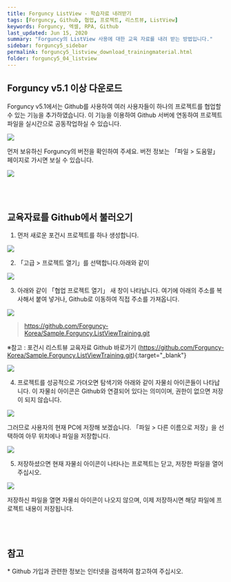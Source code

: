 ```yaml
---
title: Forguncy ListView - 학습자료 내려받기
tags: [Forguncy, Github, 협업, 프로젝트, 리스트뷰, ListView]
keywords: Forguncy, 엑셀, RPA, Github
last_updated: Jun 15, 2020
summary: "Forguncy의 ListView 사용에 대한 교육 자료를 내려 받는 방법입니다."
sidebar: forguncy5_sidebar
permalink: forguncy5_listview_download_trainingmaterial.html
folder: forguncy5_04_listview
---
```


<h2>Forguncy v5.1 이상 다운로드</h2>

Forguncy v5.1에서는 Github를 사용하여 여러 사용자들이 하나의 프로젝트를 협업할 수 있는 기능을 추가하였습니다. 이 기능을 이용하여 Github 서버에 연동하여 프로젝트 파일을 실시간으로 공동작업하실 수 있습니다.

![]({{site.url}}/images/forguncy5/forguncy-collaboration-01.png)


먼저 보유하신 Forguncy의 버전을 확인하여 주세요. 버전 정보는 「파일 > 도움말」 페이지로 가시면 보실 수 있습니다.

![]({{site.url}}/images/forguncy5/checking-forguncy-version.png)

<br /><br />

<h2>교육자료를 Github에서 불러오기</h2>

1. 먼저 새로운 포건시 프로젝트를 하나 생성합니다.

  ![]({{site.url}}/images/forguncy5/forguncy-collaboration-02.png)

2. 「고급 > 프로젝트 열기」를 선택합니다.아래와 같이 

  ![]({{site.url}}/images/forguncy5/forguncy-collaboration-03.png)

3. 아래와 같이 「협업 프로젝트 열기」 새 창이 나타납니다. 여기에 아래의 주소를 복사해서 붙여 넣거나, Github로 이동하여 직접 주소를 가져옵니다.

  ![]({{site.url}}/images/forguncy5/forguncy-collaboration-05.png)

  > https://github.com/Forguncy-Korea/Sample.Forguncy.ListViewTraining.git

  ※참고 : 포건시 리스트뷰 교육자료 Github 바로가기 (https://github.com/Forguncy-Korea/Sample.Forguncy.ListViewTraining.git){:target="_blank"}

  ![]({{site.url}}/images/forguncy5/forguncy-collaboration-04.png)

4. 프로젝트를 성공적으로 가뎌오면 탐색기와 아래와 같이 자물쇠 아이콘들이 나타납니다. 이 자물쇠 아이콘은 Github와 연결되어 있다는 의미이며, 권한이 없으면 저장이 되지 않습니다. 

  ![]({{site.url}}/images/forguncy5/forguncy-collaboration-06.png)

  그러므로 사용자의 현재 PC에 저장해 보겠습니다. 「파일 > 다른 이름으로 저장」을 선택하여 아무 위치에나 파일을 저장합니다.

  ![]({{site.url}}/images/forguncy5/forguncy-collaboration-07.png)

5. 저장하셨으면 현재 자물쇠 아이콘이 나타나는 프로젝트는 닫고, 저장한 파일을 열어 주십시오.

  ![]({{site.url}}/images/forguncy5/forguncy-collaboration-08.png)

  저장하신 파일을 열면 자물쇠 아이콘이 나오지 않으며, 이제 저장하시면 해당 파일에 프로젝트 내용이 저장됩니다.


<br /><br />

<h2>참고</h2>
* Github 가입과 관련한 정보는 인터넷을 검색하여 참고하여 주십시오.

<br /><br />